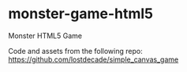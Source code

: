 # monster-game-html5
Monster HTML5 Game

Code and assets from the following repo: https://github.com/lostdecade/simple_canvas_game
